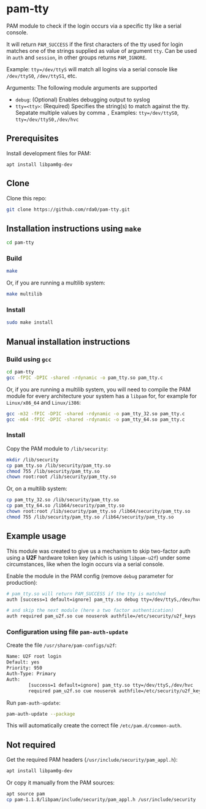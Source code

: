 # pam-tty

PAM module to check if the login occurs via a specific tty like a serial console.

It will return `PAM_SUCCESS` if the first characters of the
tty used for login matches one of the strings supplied as
value of argument `tty`.
Can be used in `auth` and `session`, in other groups returns `PAM_IGNORE`.

Example: `tty=/dev/ttyS` will match all logins via a serial
console like `/dev/ttyS0`, `/dev/ttyS1`, etc.

Arguments: The following module arguments are supported

 - `debug`: (Optional) Enables debugging output to syslog
 - `tty=<tty>`: (Required) Specifies the string(s) to match against the tty.
                Sepatate multiple values by comma `,`
                Examples:  `tty=/dev/ttyS0`,
                           `tty=/dev/ttyS0,/dev/hvc`

## Prerequisites

Install development files for PAM:

```
apt install libpam0g-dev
```

## Clone

Clone this repo:

```sh
git clone https://github.com/rda0/pam-tty.git
```

## Installation instructions using `make`

```sh
cd pam-tty
```

### Build

```sh
make
```
Or, if you are running a multilib system:

```sh
make multilib
```

### Install

```sh
sudo make install
```

## Manual installation instructions

### Build using `gcc`

```sh
cd pam-tty
gcc -fPIC -DPIC -shared -rdynamic -o pam_tty.so pam_tty.c
```

Or, if you are running a multilib system, you will need to compile the PAM module for every architecture your system has a `libpam` for, for example for `Linux/x86_64` and `Linux/i386`:

```sh
gcc -m32 -fPIC -DPIC -shared -rdynamic -o pam_tty_32.so pam_tty.c
gcc -m64 -fPIC -DPIC -shared -rdynamic -o pam_tty_64.so pam_tty.c
```

### Install

Copy the PAM module to `/lib/security`:

```sh
mkdir /lib/security
cp pam_tty.so /lib/security/pam_tty.so
chmod 755 /lib/security/pam_tty.so
chown root:root /lib/security/pam_tty.so
```

Or, on a multilib system:

```sh
cp pam_tty_32.so /lib/security/pam_tty.so
cp pam_tty_64.so /lib64/security/pam_tty.so
chown root:root /lib/security/pam_tty.so /lib64/security/pam_tty.so
chmod 755 /lib/security/pam_tty.so /lib64/security/pam_tty.so
```

## Example usage

This module was created to give us a mechanism to skip two-factor auth
using a **U2F** hardware token key (which is using `libpam-u2f`) under
some circumstances, like when the login occurs via a serial console.

Enable the module in the PAM config (remove `debug` parameter for production):

```sh
# pam_tty.so will return PAM_SUCCESS if the tty is matched
auth [success=1 default=ignore] pam_tty.so debug tty=/dev/ttyS,/dev/hvc

# and skip the next module (here a two factor authentication)
auth required pam_u2f.so cue nouserok authfile=/etc/security/u2f_keys
```

### Configuration using file `pam-auth-update`

Create the file `/usr/share/pam-configs/u2f`:

```sh
Name: U2F root login
Default: yes
Priority: 950
Auth-Type: Primary
Auth:
        [success=1 default=ignore] pam_tty.so tty=/dev/ttyS,/dev/hvc
        required pam_u2f.so cue nouserok authfile=/etc/security/u2f_keys
```

Run `pam-auth-update`:

```sh
pam-auth-update --package
```

This will automatically create the correct file `/etc/pam.d/common-auth`.

## Not required

Get the required PAM headers (`/usr/include/security/pam_appl.h`):

```sh
apt install libpam0g-dev
```

Or copy it manually from the PAM sources:

```sh
apt source pam
cp pam-1.1.8/libpam/include/security/pam_appl.h /usr/include/security
```

